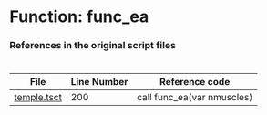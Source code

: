 # Function: func_ea
### References in the original script files

#

| File | Line Number | Reference code |
| --- | --- | --- |
| [temple.tsct](../../../out/temple.tsct#L200) | 200 | call func_ea(var nmuscles) |
